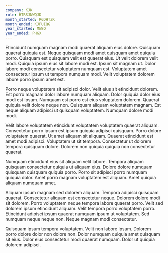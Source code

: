 ```yaml
---
company: KJK
role: HTRSJNWQJD
month_started: RGDHTZK
month_ended: KJPUIQG
year_started: MWBO
year_ended: PHGX
---
```


Etincidunt numquam magnam modi quaerat aliquam eius dolore. Quisquam quaerat quiquia est. Neque quisquam modi amet quisquam amet quiquia porro. Quisquam est quisquam velit est quaerat eius. Ut velit dolorem velit modi. Quiquia ipsum eius sit labore modi est. Ipsum sit magnam ut. Dolor labore modi consectetur voluptatem numquam est. Voluptatem amet consectetur ipsum ut tempora numquam modi. Velit voluptatem dolorem labore porro ipsum amet est.

Porro neque voluptatem sit adipisci dolor. Velit eius sit etincidunt dolorem. Est porro magnam dolor labore numquam aliquam. Dolor quiquia dolor eius modi est ipsum. Numquam est porro est eius voluptatem dolorem. Quaerat quiquia velit dolore neque non. Quisquam aliquam voluptatem magnam. Est neque aliquam adipisci ut quisquam voluptatem. Numquam dolore modi modi.

Velit labore voluptatem etincidunt voluptatem voluptatem quaerat aliquam. Consectetur porro ipsum est ipsum quiquia adipisci quisquam. Porro dolore voluptatem quaerat. Ut amet aliquam sit aliquam. Quaerat etincidunt est amet modi adipisci. Voluptatem ut sit tempora. Consectetur ut dolorem tempora quisquam dolore. Dolorem non quiquia quiquia non consectetur quaerat.

Numquam etincidunt eius sit aliquam velit labore. Tempora aliquam quisquam consectetur quiquia ut aliquam eius. Dolore dolore numquam quisquam quisquam quiquia porro. Porro sit adipisci porro numquam quiquia dolor. Amet porro magnam voluptatem est aliquam. Amet quiquia aliquam numquam amet.

Aliquam ipsum magnam sed dolorem aliquam. Tempora adipisci quisquam quaerat. Consectetur aliquam est consectetur neque. Dolorem dolore modi sit dolorem. Porro voluptatem neque tempora labore quaerat porro. Velit sed dolorem ipsum etincidunt aliquam. Velit tempora porro voluptatem porro. Etincidunt adipisci ipsum quaerat numquam ipsum ut voluptatem. Sed numquam neque neque non. Neque magnam modi consectetur.

Quisquam ipsum tempora voluptatem. Velit non labore ipsum. Dolorem porro dolore dolor non dolore non. Dolor numquam quiquia amet quisquam sit eius. Dolor eius consectetur modi quaerat numquam. Dolor ut quiquia dolorem adipisci.
    